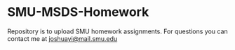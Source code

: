 # SMU-MSDS-Homework

Repository is to upload SMU homework assignments.
For questions you can contact me at joshuayi@mail.smu.edu
